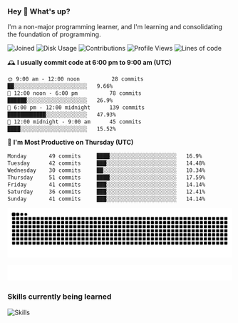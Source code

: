 ### Hey :wave: What's up?

I'm a non-major programming learner, and I'm learning and consolidating the foundation of programming.

<!--START_SECTION:waka-->
![Joined](http://img.shields.io/badge/Joined-7%20years%20ago-6D67E4?style=flat&labelColor=453C67)
![Disk Usage](http://img.shields.io/badge/Github%27s%20Storage-598.3%20MB-FD841F?style=flat&labelColor=E14D2A)
![Contributions](http://img.shields.io/badge/Contributions%20in%202023-343-7DCE13?style=flat&labelColor=2B7A0B)
![Profile Views](http://img.shields.io/badge/Profile%20Views-4-3AB4F2?style=flat&labelColor=0078AA)
![Lines of code](https://img.shields.io/badge/Lines%20of%20code-2%20Million%20Lines%20of%20code-FF8B8B?style=flat&labelColor=EB4747)

🕰️ **I usually commit code at 6:00 pm to 9:00 am (UTC)** 

```text
🌞 9:00 am - 12:00 noon          28 commits     ██░░░░░░░░░░░░░░░░░░░░░░░   9.66% 
🌆 12:00 noon - 6:00 pm          78 commits     ██████░░░░░░░░░░░░░░░░░░░   26.9% 
🌃 6:00 pm - 12:00 midnight      139 commits    ████████████░░░░░░░░░░░░░   47.93% 
🌙 12:00 midnight - 9:00 am      45 commits     ████░░░░░░░░░░░░░░░░░░░░░   15.52%
```
📅 **I'm Most Productive on Thursday (UTC)** 

```text
Monday       49 commits     ████░░░░░░░░░░░░░░░░░░░░░   16.9% 
Tuesday      42 commits     ███░░░░░░░░░░░░░░░░░░░░░░   14.48% 
Wednesday    30 commits     ██░░░░░░░░░░░░░░░░░░░░░░░   10.34% 
Thursday     51 commits     ████░░░░░░░░░░░░░░░░░░░░░   17.59% 
Friday       41 commits     ███░░░░░░░░░░░░░░░░░░░░░░   14.14% 
Saturday     36 commits     ███░░░░░░░░░░░░░░░░░░░░░░   12.41% 
Sunday       41 commits     ███░░░░░░░░░░░░░░░░░░░░░░   14.14%
```

<!--END_SECTION:waka-->

![Snake animation](https://raw.githubusercontent.com/dirname/dirname/output/snake.svg)

![metrics](github-metrics.svg)

### Skills currently being learned

![Skills](https://skillicons.dev/icons?i=linux,rust,go,solidity,typescript,bash,git,postgres,mysql,redis,mongo,docker,kubernetes,grafana,prometheus)
